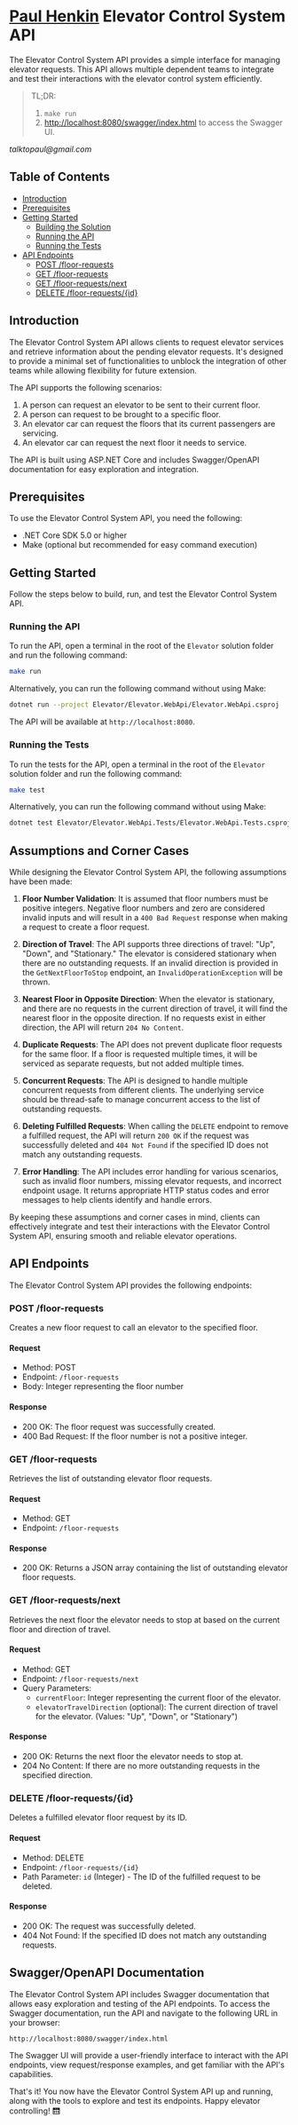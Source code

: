 # [Paul Henkin](https://www.linkedin.com/in/henkin/) Elevator Control System API 

The Elevator Control System API provides a simple interface for managing elevator requests. This API allows multiple dependent teams to integrate and test their interactions with the elevator control system efficiently.

> TL;DR: 
> 1. `make run`
> 2. [http://localhost:8080/swagger/index.html](http://localhost:8080/swagger/index.html) to access the Swagger UI.

_talktopaul@gmail.com_

## Table of Contents

- [Introduction](#introduction)
- [Prerequisites](#prerequisites)
- [Getting Started](#getting-started)
    - [Building the Solution](#building-the-solution)
    - [Running the API](#running-the-api)
    - [Running the Tests](#running-the-tests)
- [API Endpoints](#api-endpoints)
    - [POST /floor-requests](#post-floor-requests)
    - [GET /floor-requests](#get-floor-requests)
    - [GET /floor-requests/next](#get-floor-requestsnext)
    - [DELETE /floor-requests/{id}](#delete-floor-requestsid)

## Introduction

The Elevator Control System API allows clients to request elevator services and retrieve information about the pending elevator requests. It's designed to provide a minimal set of functionalities to unblock the integration of other teams while allowing flexibility for future extension.

The API supports the following scenarios:

1. A person can request an elevator to be sent to their current floor.
2. A person can request to be brought to a specific floor.
3. An elevator car can request the floors that its current passengers are servicing.
4. An elevator car can request the next floor it needs to service.

The API is built using ASP.NET Core and includes Swagger/OpenAPI documentation for easy exploration and integration.

## Prerequisites

To use the Elevator Control System API, you need the following:

- .NET Core SDK 5.0 or higher
- Make (optional but recommended for easy command execution)

## Getting Started

Follow the steps below to build, run, and test the Elevator Control System API.

### Running the API

To run the API, open a terminal in the root of the `Elevator` solution folder and run the following command:

```bash
make run
```

Alternatively, you can run the following command without using Make:

```bash
dotnet run --project Elevator/Elevator.WebApi/Elevator.WebApi.csproj
```

The API will be available at `http://localhost:8080`.

### Running the Tests

To run the tests for the API, open a terminal in the root of the `Elevator` solution folder and run the following command:

```bash
make test
```

Alternatively, you can run the following command without using Make:

```bash
dotnet test Elevator/Elevator.WebApi.Tests/Elevator.WebApi.Tests.csproj
```

## Assumptions and Corner Cases

While designing the Elevator Control System API, the following assumptions have been made:

1. **Floor Number Validation**: It is assumed that floor numbers must be positive integers. Negative floor numbers and zero are considered invalid inputs and will result in a `400 Bad Request` response when making a request to create a floor request.

2. **Direction of Travel**: The API supports three directions of travel: "Up", "Down", and "Stationary." The elevator is considered stationary when there are no outstanding requests. If an invalid direction is provided in the `GetNextFloorToStop` endpoint, an `InvalidOperationException` will be thrown.

3. **Nearest Floor in Opposite Direction**: When the elevator is stationary, and there are no requests in the current direction of travel, it will find the nearest floor in the opposite direction. If no requests exist in either direction, the API will return `204 No Content`.

4. **Duplicate Requests**: The API does not prevent duplicate floor requests for the same floor. If a floor is requested multiple times, it will be serviced as separate requests, but not added multiple times. 

5. **Concurrent Requests**: The API is designed to handle multiple concurrent requests from different clients. The underlying service should be thread-safe to manage concurrent access to the list of outstanding requests.

6. **Deleting Fulfilled Requests**: When calling the `DELETE` endpoint to remove a fulfilled request, the API will return `200 OK` if the request was successfully deleted and `404 Not Found` if the specified ID does not match any outstanding requests.

7. **Error Handling**: The API includes error handling for various scenarios, such as invalid floor numbers, missing elevator requests, and incorrect endpoint usage. It returns appropriate HTTP status codes and error messages to help clients identify and handle errors.

By keeping these assumptions and corner cases in mind, clients can effectively integrate and test their interactions with the Elevator Control System API, ensuring smooth and reliable elevator operations.

## API Endpoints

The Elevator Control System API provides the following endpoints:

### POST /floor-requests

Creates a new floor request to call an elevator to the specified floor.

#### Request

- Method: POST
- Endpoint: `/floor-requests`
- Body: Integer representing the floor number

#### Response

- 200 OK: The floor request was successfully created.
- 400 Bad Request: If the floor number is not a positive integer.

### GET /floor-requests

Retrieves the list of outstanding elevator floor requests.

#### Request

- Method: GET
- Endpoint: `/floor-requests`

#### Response

- 200 OK: Returns a JSON array containing the list of outstanding elevator floor requests.

### GET /floor-requests/next

Retrieves the next floor the elevator needs to stop at based on the current floor and direction of travel.

#### Request

- Method: GET
- Endpoint: `/floor-requests/next`
- Query Parameters:
    - `currentFloor`: Integer representing the current floor of the elevator.
    - `elevatorTravelDirection` (optional): The current direction of travel for the elevator. (Values: "Up", "Down", or "Stationary")

#### Response

- 200 OK: Returns the next floor the elevator needs to stop at.
- 204 No Content: If there are no more outstanding requests in the specified direction.

### DELETE /floor-requests/{id}

Deletes a fulfilled elevator floor request by its ID.

#### Request

- Method: DELETE
- Endpoint: `/floor-requests/{id}`
- Path Parameter: `id` (Integer) - The ID of the fulfilled request to be deleted.

#### Response

- 200 OK: The request was successfully deleted.
- 404 Not Found: If the specified ID does not match any outstanding requests.

## Swagger/OpenAPI Documentation

The Elevator Control System API includes Swagger documentation that allows easy exploration and testing of the API endpoints. To access the Swagger documentation, run the API and navigate to the following URL in your browser:

```
http://localhost:8080/swagger/index.html
```

The Swagger UI will provide a user-friendly interface to interact with the API endpoints, view request/response examples, and get familiar with the API's capabilities.

That's it! You now have the Elevator Control System API up and running, along with the tools to explore and test its endpoints. Happy elevator controlling! 🛗